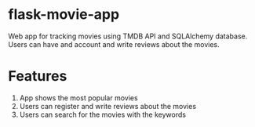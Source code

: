 # flask-movie-app
Web app for tracking movies using TMDB API and SQLAlchemy database. Users can have and account and write reviews about the movies.

# Features
1) App shows the most popular movies
2) Users can register and write reviews about the movies
3) Users can search for the movies with the keywords

